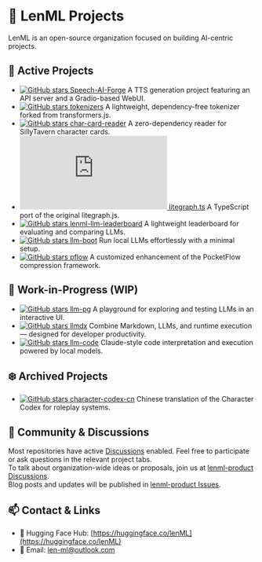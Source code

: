 # 🧠 LenML Projects

LenML is an open-source organization focused on building AI-centric projects.

## 🚀 Active Projects

- [![GitHub stars](https://img.shields.io/github/stars/lenML/Speech-AI-Forge?style=social) Speech-AI-Forge](https://github.com/lenML/Speech-AI-Forge) A TTS generation project featuring an API server and a Gradio-based WebUI.
- [![GitHub stars](https://img.shields.io/github/stars/lenML/tokenizers?style=social) tokenizers](https://github.com/lenML/tokenizers) A lightweight, dependency-free tokenizer forked from transformers.js.
- [![GitHub stars](https://img.shields.io/github/stars/lenML/char-card-reader?style=social) char-card-reader](https://github.com/lenML/char-card-reader) A zero-dependency reader for SillyTavern character cards.
- [![GitHub stars](https://img.shields.io/github/stars/lenML/litegraph.ts?style=social) litegraph.ts](https://github.com/lenML/litegraph.ts) A TypeScript port of the original litegraph.js.
- [![GitHub stars](https://img.shields.io/github/stars/lenML/lenml-llm-leaderboard?style=social) lenml-llm-leaderboard](https://github.com/lenML/lenml-llm-leaderboard) A lightweight leaderboard for evaluating and comparing LLMs.
- [![GitHub stars](https://img.shields.io/github/stars/lenML/llm-boot?style=social) llm-boot](https://github.com/lenML/llm-boot) Run local LLMs effortlessly with a minimal setup.
- [![GitHub stars](https://img.shields.io/github/stars/lenML/pflow?style=social) pflow](https://github.com/lenML/pflow) A customized enhancement of the PocketFlow compression framework.

## 🧪 Work-in-Progress (WIP)

- [![GitHub stars](https://img.shields.io/github/stars/lenML/llm-pg?style=social) llm-pg](https://github.com/lenML/llm-pg) A playground for exploring and testing LLMs in an interactive UI.
- [![GitHub stars](https://img.shields.io/github/stars/lenML/llmdx?style=social) llmdx](https://github.com/lenML/llmdx) Combine Markdown, LLMs, and runtime execution — designed for developer productivity.
- [![GitHub stars](https://img.shields.io/github/stars/lenML/llm-code?style=social) llm-code](https://github.com/lenML/llm-code) Claude-style code interpretation and execution powered by local models.

## ❄️ Archived Projects

- [![GitHub stars](https://img.shields.io/github/stars/lenML/character-codex-cn?style=social) character-codex-cn](https://github.com/lenML/character-codex-cn) Chinese translation of the Character Codex for roleplay systems.

## 💬 Community & Discussions

Most repositories have active [Discussions](https://docs.github.com/en/discussions) enabled. Feel free to participate or ask questions in the relevant project tabs.  
To talk about organization-wide ideas or proposals, join us at [lenml-product Discussions](https://github.com/lenML/lenml-product/discussions).  
Blog posts and updates will be published in [lenml-product Issues](https://github.com/lenML/lenml-product/issues).

## 📫 Contact & Links

- 🤗 Hugging Face Hub: [https://huggingface.co/lenML](https://huggingface.co/lenML)  
- 📧 Email: [len-ml@outlook.com](mailto:len-ml@outlook.com)
